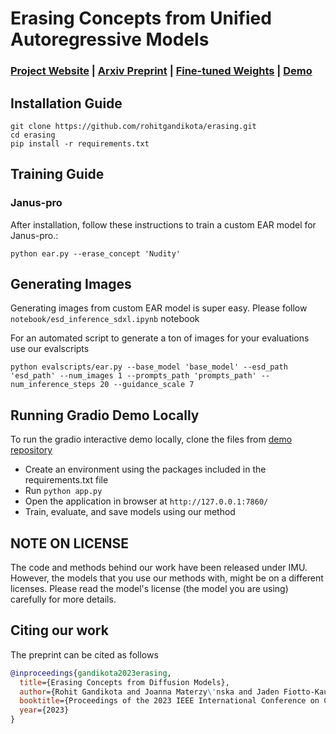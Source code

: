 
# Erasing Concepts from Unified Autoregressive Models
### [Project Website](https://immc-lab.github.io/ear/) | [Arxiv Preprint](https://arxiv.org/pdf/2303.07345.pdf) | [Fine-tuned Weights](https://erasing.baulab.info/weights/esd_models/) | [Demo](https://huggingface.co/spaces/baulab/Erasing-Concepts-In-Diffusion) <br>
## Installation Guide
```shell
git clone https://github.com/rohitgandikota/erasing.git
cd erasing
pip install -r requirements.txt
```
## Training Guide
### Janus-pro
After installation, follow these instructions to train a custom EAR model for Janus-pro.:
```
python ear.py --erase_concept 'Nudity' 
```

## Generating Images
Generating images from custom EAR model is super easy. Please follow `notebook/esd_inference_sdxl.ipynb` notebook

For an automated script to generate a ton of images for your evaluations use our evalscripts
```
python evalscripts/ear.py --base_model 'base_model' --esd_path 'esd_path' --num_images 1 --prompts_path 'prompts_path' --num_inference_steps 20 --guidance_scale 7
```

## Running Gradio Demo Locally
To run the gradio interactive demo locally, clone the files from [demo repository](https://huggingface.co/spaces/baulab/Erasing-Concepts-In-Diffusion/tree/main) <br>

- Create an environment using the packages included in the requirements.txt file
- Run `python app.py`
- Open the application in browser at `http://127.0.0.1:7860/`
- Train, evaluate, and save models using our method

## NOTE ON LICENSE
The code and methods behind our work have been released under IMU. However, the models that you use our methods with, might be on a different licenses. Please read the model's license (the model you are using) carefully for more details.

## Citing our work
The preprint can be cited as follows
```bibtex
@inproceedings{gandikota2023erasing,
  title={Erasing Concepts from Diffusion Models},
  author={Rohit Gandikota and Joanna Materzy\'nska and Jaden Fiotto-Kaufman and David Bau},
  booktitle={Proceedings of the 2023 IEEE International Conference on Computer Vision},
  year={2023}
}
```
